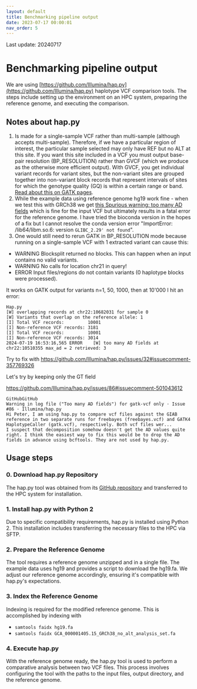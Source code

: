 ```yaml
---
layout: default
title: Benchmarking pipeline output
date: 2023-07-17 00:00:01
nav_order: 5
---
```


Last update: 20240717
# Benchmarking pipeline output

We are using [https://github.com/Illumina/hap.py](https://github.com/Illumina/hap.py) haplotype VCF comparison tools.
The steps include setting up the environment on an HPC system, preparing the reference genome, and executing the comparison.

## Notes about hap.py

1. Is made for a single-sample VCF rather than multi-sample (although accepts multi-sample). Therefore, if we have a particular region of interest, the particular sample selected may only have REF but no ALT at this site. If you want this site included in a VCF you must output base-pair resolution (BP_RESOLUTION) rather than GVCF (which we produce as the otherwise more efficient output). With GVCF, you get individual variant records for variant sites, but the non-variant sites are grouped together into non-variant block records that represent intervals of sites for which the genotype quality (GQ) is within a certain range or band. [Read about this on GATK pages](https://gatk.broadinstitute.org/hc/en-us/articles/360035531812-GVCF-Genomic-Variant-Call-Format).
2. While the example data using reference genome hg19 work fine - when we test this with GRCh38 we get 
[this Spurious warning: too many AD fields](https://github.com/Illumina/hap.py/issues/129) which is fine for the input VCF but ultimately results in a fatal error for the reference genome. I have tried the bioconda version in the hopes of a fix but I cannot resolve the conda version error "ImportError: /lib64/libm.so.6: version `GLIBC_2.29' not found`".
3. One would still need to rerun GATK in BP_RESOLUTION mode because running on a single-sample VCF with 1 extracted variant can cause this:
* WARNING  Blocksplit returned no blocks. This can happen when an input contains no valid variants.
* WARNING  No calls for location chr21 in query!
* ERROR    Input files/regions do not contain variants (0 haplotype blocks were processed).

It works on GATK output for variants n=1, 50, 1000, then at 10'000 I hit an error:
```
Hap.py
[W] overlapping records at chr22:10682031 for sample 0
[W] Variants that overlap on the reference allele: 1
[I] Total VCF records:         10001
[I] Non-reference VCF records: 3181
[I] Total VCF records:         10001
[I] Non-reference VCF records: 3014
2024-07-19 16:53:16,565 ERROR    [W] too many AD fields at chr22:10510355 max_ad = 2 retrieved: 3
```

Try to fix with <https://github.com/Illumina/hap.py/issues/32#issuecomment-357769326>

Let's try by keeping only the GT field

https://github.com/Illumina/hap.py/issues/86#issuecomment-501043612
```
GitHubGitHub
Warning in log file ("Too many AD fields") for gatk-vcf only · Issue #86 · Illumina/hap.py
Hi Peter, I am using hap.py to compare vcf files against the GIAB reference in two separate runs for freebayes (freebayes.vcf) and GATK4 HaplotypeCaller (gatk.vcf), respectively. Both vcf files wer...
I suspect that decomposition somehow doesn't get the AD values quite right. I think the easiest way to fix this would be to drop the AD fields in advance using bcftools. They are not used by hap.py.
```


## Usage steps

### 0. **Download hap.py Repository**
The hap.py tool was obtained from its [GitHub repository](https://github.com/Illumina/hap.py) and transferred to the HPC system for installation.

### 1. **Install hap.py with Python 2**
Due to specific compatibility requirements, hap.py is installed using Python 2. This installation includes transferring the necessary files to the HPC via SFTP.

### 2. **Prepare the Reference Genome**
The tool requires a reference genome unzipped and in a single file.
The example data uses hg19 and provides a script to download the hg19.fa.
We adjust our reference genome accordingly, ensuring it's compatible with hap.py's expectations.

### 3. **Index the Reference Genome**
Indexing is required for the modified reference genome. 
This is accomplished by indexing with
* `samtools faidx hg19.fa`
* `samtools faidx GCA_000001405.15_GRCh38_no_alt_analysis_set.fa`

### 4. **Execute hap.py**
With the reference genome ready, the hap.py tool is used to perform a comparative analysis between two VCF files. This process involves configuring the tool with the paths to the input files, output directory, and the reference genome.


